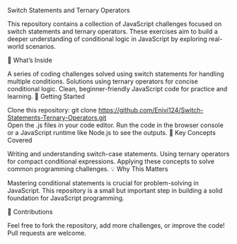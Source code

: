 Switch Statements and Ternary Operators

This repository contains a collection of JavaScript challenges focused on switch statements and ternary operators. These exercises aim to build a deeper understanding of conditional logic in JavaScript by exploring real-world scenarios.

📁 What’s Inside

A series of coding challenges solved using switch statements for handling multiple conditions.
Solutions using ternary operators for concise conditional logic.
Clean, beginner-friendly JavaScript code for practice and learning.
🔧 Getting Started

Clone this repository:
git clone https://github.com/Enivi124/Switch-Statements-Ternary-Operators.git  
Open the .js files in your code editor.
Run the code in the browser console or a JavaScript runtime like Node.js to see the outputs.
🧠 Key Concepts Covered

Writing and understanding switch-case statements.
Using ternary operators for compact conditional expressions.
Applying these concepts to solve common programming challenges.
💡 Why This Matters

Mastering conditional statements is crucial for problem-solving in JavaScript. This repository is a small but important step in building a solid foundation for JavaScript programming.

🤝 Contributions

Feel free to fork the repository, add more challenges, or improve the code! Pull requests are welcome.

